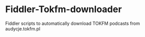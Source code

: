 # Fiddler-Tokfm-downloader
Fiddler scripts to automatically download TOKFM podcasts from audycje.tokfm.pl
